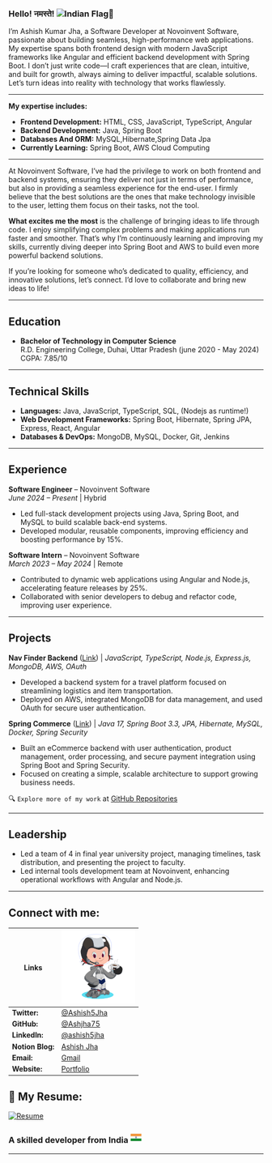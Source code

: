 ### Hello! नमस्ते! <img src="https://user-images.githubusercontent.com/74038190/214644152-52f47eb3-5e31-4f47-8758-05c9468d5596.gif" alt="Indian Flag" width="30" style="margin-bottom:-12px" />🙏

I’m Ashish Kumar Jha, a Software Developer at Novoinvent Software, passionate about building seamless, high-performance web applications. My expertise spans both frontend design with modern JavaScript frameworks like Angular and efficient backend development with Spring Boot. I don’t just write code—I craft experiences that are clean, intuitive, and built for growth, always aiming to deliver impactful, scalable solutions. Let’s turn ideas into reality with technology that works flawlessly.


---

**My expertise includes:**

- **Frontend Development:** HTML, CSS, JavaScript, TypeScript, Angular
- **Backend Development:** Java, Spring Boot
- **Databases And ORM:**  MySQL,Hibernate,Spring Data Jpa
- **Currently Learning:** Spring Boot, AWS Cloud Computing

---

At Novoinvent Software, I’ve had the privilege to work on both frontend and backend systems, ensuring they deliver not
just in terms of performance, but also in providing a seamless experience for the end-user. I firmly believe that the
best solutions are the ones that make technology invisible to the user, letting them focus on their tasks, not the tool.

**What excites me the most** is the challenge of bringing ideas to life through code. I enjoy simplifying complex
problems and making applications run faster and smoother. That’s why I’m continuously learning and improving my skills,
currently diving deeper into Spring Boot and AWS to build even more powerful backend solutions.

If you’re looking for someone who’s dedicated to quality, efficiency, and innovative solutions, let’s connect. I’d love
to collaborate and bring new ideas to life!

---

## Education

- **Bachelor of Technology in Computer Science**  
  R.D. Engineering College, Duhai, Uttar Pradesh (june 2020 - May 2024)  
  CGPA: 7.85/10

---

## Technical Skills

- **Languages:** Java, JavaScript, TypeScript, SQL, (Nodejs as runtime!)
- **Web Development Frameworks:** Spring Boot, Hibernate, Spring JPA, Express, React, Angular
- **Databases & DevOps:** MongoDB, MySQL, Docker, Git, Jenkins

---

## Experience

**Software Engineer** – Novoinvent Software  
*June 2024 – Present* | Hybrid

- Led full-stack development projects using Java, Spring Boot, and MySQL to build scalable back-end systems.
- Developed modular, reusable components, improving efficiency and boosting performance by 15%.

**Software Intern** – Novoinvent Software  
*March 2023 – May 2024* | Remote

- Contributed to dynamic web applications using Angular and Node.js, accelerating feature releases by 25%.
- Collaborated with senior developers to debug and refactor code, improving user experience.

---

## Projects

**Nav Finder Backend**  ([Link](https://github.com/RDGems/Nav-Finder-Backend)) |
*JavaScript, TypeScript, Node.js, Express.js, MongoDB, AWS, OAuth*

- Developed a backend system for a travel platform focused on streamlining logistics and item transportation.
- Deployed on AWS, integrated MongoDB for data management, and used OAuth for secure user authentication.

**Spring Commerce**  ([Link](https://github.com/Ashjha75/spring-commerce)) |
*Java 17, Spring Boot 3.3, JPA, Hibernate, MySQL, Docker, Spring Security*

- Built an eCommerce backend with user authentication, product management, order processing, and secure payment
  integration using Spring Boot and Spring Security.
- Focused on creating a simple, scalable architecture to support growing business needs.

🔍 `Explore more of my work` at [GitHub Repositories](https://github.com/Ashjha75?tab=repositories)

---

## Leadership

- Led a team of 4 in final year university project, managing timelines, task distribution, and presenting the project to
  faculty.
- Led internal tools development team at Novoinvent, enhancing operational workflows with Angular and Node.js.

---

## Connect with me:

| **Links**           | <img src="https://raw.githubusercontent.com/Ashjha75/Ashjha75/main/assets/octocat-.png" alt="MyOctate" width="145" /> |
|---------------------|-------------------------------------------------------------------------------------------|
| **Twitter:**        | <a href="https://x.com/Ashish5Jha"> @Ashish5Jha</a>                                       
| **GitHub:**         | <a href="https://github.com/Ashjha75"> @Ashjha75</a>                                      
| **LinkedIn:**       | <a href="https://www.linkedin.com/in/ashish5jha"> @ashish5jha</a>                        
| **Notion Blog:**    | <a href="https://hypnotic-amphibian-c6e.notion.site/Welcome-to-my-blog-12c986bf282a8009b022c7744e1c9a33"> Ashish Jha</a> 
| **Email:**          | <a href="mailto:network.ashishjha@gmail.com">Gmail</a>                                    
| **Website:**        | <a href="https://ashish5jha.github.io/portfolio">Portfolio</a>
                

## 📄 **My Resume:**

[![Resume](https://img.shields.io/badge/View-Resume-blue?style=for-the-badge&logo=readme)](https://ashish5jha.github.io/portfolio/assets/resume.pdf)

### A skilled developer from India <img src="https://raw.githubusercontent.com/Ashjha75/Ashjha75/main/assets/flag.png" alt="Indian Flag" width="22"  />

---
